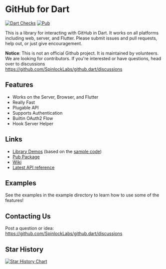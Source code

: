 # GitHub for Dart

[![Dart Checks](https://github.com/SpinlockLabs/github.dart/actions/workflows/dart.yml/badge.svg)](https://github.com/SpinlockLabs/github.dart/actions/workflows/dart.yml)
[![Pub](https://img.shields.io/pub/v/github.svg)](https://pub.dartlang.org/packages/github)

This is a library for interacting with GitHub in Dart. It works on all platforms including web, server, and Flutter.
Please submit issues and pull requests, help out, or just give encouragement.

**Notice**: This is not an official Github project. It is maintained by volunteers.
We are looking for contributors. If you're interested or have questions, head over to discussions https://github.com/SpinlockLabs/github.dart/discussions

## Features

- Works on the Server, Browser, and Flutter
- Really Fast
- Plugable API
- Supports Authentication
- Builtin OAuth2 Flow
- Hook Server Helper

## Links

- [Library Demos](https://spinlocklabs.github.io/github.dart/) (based on the [sample code](https://github.com/SpinlockLabs/github.dart/tree/master/example))
- [Pub Package](https://pub.dartlang.org/packages/github)
- [Wiki](https://github.com/SpinlockLabs/github.dart/wiki)
- [Latest API reference](https://pub.dev/documentation/github/latest/)

## Examples

See the examples in the example directory to learn how to use some of the features!

## Contacting Us

Post a question or idea: https://github.com/SpinlockLabs/github.dart/discussions

## Star History

[![Star History Chart](https://api.star-history.com/svg?repos=SpinlockLabs/github.dart&type=Date)](https://star-history.com/#SpinlockLabs/github.dart&Date)

